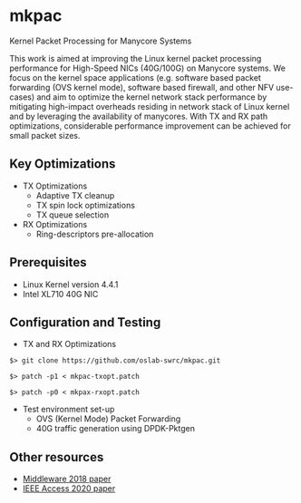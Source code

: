 # mkpac
Kernel Packet Processing for Manycore Systems

This work is aimed at improving the Linux kernel packet processing performance for High-Speed NICs (40G/100G) on Manycore systems. We focus on the kernel space applications (e.g. software based packet forwarding (OVS kernel mode), software based firewall, and other NFV use-cases) and aim to optimize the kernel network stack performance by mitigating high-impact overheads residing in network stack of Linux kernel and by leveraging the availability of manycores. With TX and RX path optimizations, considerable performance improvement can be achieved for small packet sizes.

## Key Optimizations
- TX Optimizations
  - Adaptive TX cleanup
  - TX spin lock optimizations
  - TX queue selection
- RX Optimizations 
  - Ring-descriptors pre-allocation

## Prerequisites
- Linux Kernel version 4.4.1
- Intel XL710 40G NIC

## Configuration and Testing
- TX and RX Optimizations
```{.sh}
$> git clone https://github.com/oslab-swrc/mkpac.git
```
```{.sh}
$> patch -p1 < mkpac-txopt.patch
```
```{.sh}
$> patch -p0 < mkpax-rxopt.patch
```
- Test environment set-up
  - OVS (Kernel Mode) Packet Forwarding 
  - 40G traffic generation using DPDK-Pktgen
  
## Other resources
- [Middleware 2018 paper](https://dl.acm.org/doi/abs/10.1145/3284014.3284022)
- [IEEE Access 2020 paper](https://ieeexplore.ieee.org/document/9134769)
